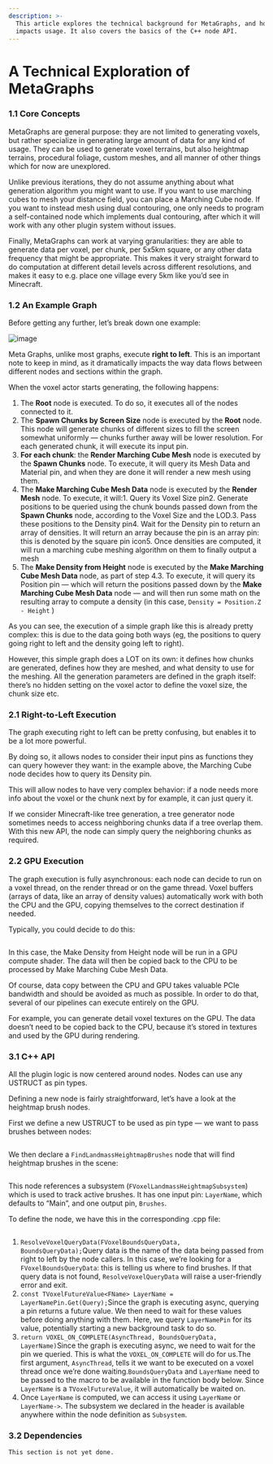 ```yaml
---
description: >-
  This article explores the technical background for MetaGraphs, and how this
  impacts usage. It also covers the basics of the C++ node API.
---
```


# A Technical Exploration of MetaGraphs

### 1.1 Core Concepts <a href="#block-eb917f190cef4fc783629eb78bf110ec" id="block-eb917f190cef4fc783629eb78bf110ec"></a>

MetaGraphs are general purpose: they are not limited to generating voxels, but rather specialize in generating large amount of data for any kind of usage. They can be used to generate voxel terrains, but also heightmap terrains, procedural foliage, custom meshes, and all manner of other things which for now are unexplored.

Unlike previous iterations, they do not assume anything about what generation algorithm you might want to use. If you want to use marching cubes to mesh your distance field, you can place a Marching Cube node. If you want to instead mesh using dual contouring, one only needs to program a self-contained node which implements dual contouring, after which it will work with any other plugin system without issues.

Finally, MetaGraphs can work at varying granularities: they are able to generate data per voxel, per chunk, per 5x5km square, or any other data frequency that might be appropriate. This makes it very straight forward to do computation at different detail levels across different resolutions, and makes it easy to e.g. place one village every 5km like you’d see in Minecraft.

### 1.2 An Example Graph <a href="#block-1c155de50f544a768ad6f125b55dbdc5" id="block-1c155de50f544a768ad6f125b55dbdc5"></a>

Before getting any further, let’s break down one example:

![image](https://docs.voxelplugin.com/\_next/image?url=https%3A%2F%2Fsuper-static-assets.s3.amazonaws.com%2F3447097e-0903-4554-a104-60a763ec7cdf%2Fimages%2F9335e2e5-c927-4394-b9f1-1eeb1fb963cb.png\&w=3840\&q=80)

Meta Graphs, unlike most graphs, execute **right to left**. This is an important note to keep in mind, as it dramatically impacts the way data flows between different nodes and sections within the graph.

When the voxel actor starts generating, the following happens:

1. The **Root** node is executed. To do so, it executes all of the nodes connected to it.
2. The **Spawn Chunks by Screen Size** node is executed by the **Root** node. This node will generate chunks of different sizes to fill the screen somewhat uniformly — chunks further away will be lower resolution. For each generated chunk, it will execute its input pin.
3. **For each chunk**: the **Render Marching Cube Mesh** node is executed by the **Spawn Chunks** node. To execute, it will query its Mesh Data and Material pin, and when they are done it will render a new mesh using them.
4. The **Make Marching Cube Mesh Data** node is executed by the **Render Mesh** node. To execute, it will:1. Query its Voxel Size pin2. Generate positions to be queried using the chunk bounds passed down from the **Spawn Chunks** node, according to the Voxel Size and the LOD.3. Pass these positions to the Density pin4. Wait for the Density pin to return an array of densities. It will return an array because the pin is an array pin: this is denoted by the square pin icon5. Once densities are computed, it will run a marching cube meshing algorithm on them to finally output a mesh
5. The **Make Density from Height** node is executed by the **Make Marching Cube Mesh Data** node, as part of step 4.3. To execute, it will query its Position pin — which will return the positions passed down by the **Make Marching Cube Mesh Data** node — and will then run some math on the resulting array to compute a density (in this case, `Density = Position.Z - Height` )

As you can see, the execution of a simple graph like this is already pretty complex: this is due to the data going both ways (eg, the positions to query going right to left and the density going left to right).

However, this simple graph does a LOT on its own: it defines how chunks are generated, defines how they are meshed, and what density to use for the meshing. All the generation parameters are defined in the graph itself: there’s no hidden setting on the voxel actor to define the voxel size, the chunk size etc.

### 2.1 Right-to-Left Execution <a href="#block-67b14488379f4ebe8187fd2602016dcb" id="block-67b14488379f4ebe8187fd2602016dcb"></a>

The graph executing right to left can be pretty confusing, but enables it to be a lot more powerful.

By doing so, it allows nodes to consider their input pins as functions they can query however they want: in the example above, the Marching Cube node decides how to query its Density pin.

This will allow nodes to have very complex behavior: if a node needs more info about the voxel or the chunk next by for example, it can just query it.

If we consider Minecraft-like tree generation, a tree generator node sometimes needs to access neighboring chunks data if a tree overlap them. With this new API, the node can simply query the neighboring chunks as required.

### 2.2 GPU Execution <a href="#block-df08673e6488498cabf0ed603eeef9d4" id="block-df08673e6488498cabf0ed603eeef9d4"></a>

The graph execution is fully asynchronous: each node can decide to run on a voxel thread, on the render thread or on the game thread. Voxel buffers (arrays of data, like an array of density values) automatically work with both the CPU and the GPU, copying themselves to the correct destination if needed.

Typically, you could decide to do this:

<figure><img src="https://docs.voxelplugin.com/_next/image?url=https%3A%2F%2Fsuper-static-assets.s3.amazonaws.com%2F3447097e-0903-4554-a104-60a763ec7cdf%2Fimages%2Fbcf0b9d0-bea1-4bf3-9cc5-2a1c44b1c30e.png&#x26;w=3840&#x26;q=80" alt=""><figcaption></figcaption></figure>

In this case, the Make Density from Height node will be run in a GPU compute shader. The data will then be copied back to the CPU to be processed by Make Marching Cube Mesh Data.

Of course, data copy between the CPU and GPU takes valuable PCIe bandwidth and should be avoided as much as possible. In order to do that, several of our pipelines can execute entirely on the GPU.

For example, you can generate detail voxel textures on the GPU. The data doesn’t need to be copied back to the CPU, because it’s stored in textures and used by the GPU during rendering.

### 3.1 C++ API <a href="#block-e153c937da1a48819d44b43c64863846" id="block-e153c937da1a48819d44b43c64863846"></a>

All the plugin logic is now centered around nodes. Nodes can use any USTRUCT as pin types.

Defining a new node is fairly straightforward, let’s have a look at the heightmap brush nodes.

First we define a new USTRUCT to be used as pin type — we want to pass brushes between nodes:

<figure><img src="https://docs.voxelplugin.com/_next/image?url=https%3A%2F%2Fsuper-static-assets.s3.amazonaws.com%2F3447097e-0903-4554-a104-60a763ec7cdf%2Fimages%2F82f833c8-17e7-4d87-b402-9d04a028bd97.png&#x26;w=1920&#x26;q=80" alt=""><figcaption></figcaption></figure>

We then declare a `FindLandmassHeightmapBrushes`  node that will find heightmap brushes in the scene:

<figure><img src="https://docs.voxelplugin.com/_next/image?url=https%3A%2F%2Fsuper-static-assets.s3.amazonaws.com%2F3447097e-0903-4554-a104-60a763ec7cdf%2Fimages%2F2931ad93-dab8-4596-ab9b-fe6d593dbfca.png&#x26;w=1920&#x26;q=80" alt=""><figcaption></figcaption></figure>

This node references a subsystem (`FVoxelLandmassHeightmapSubsystem`) which is used to track active brushes. It has one input pin: `LayerName`, which defaults to “Main”, and one output pin, `Brushes`.

To define the node, we have this in the corresponding .cpp file:

<figure><img src="https://docs.voxelplugin.com/_next/image?url=https%3A%2F%2Fsuper-static-assets.s3.amazonaws.com%2F3447097e-0903-4554-a104-60a763ec7cdf%2Fimages%2F9641cd44-2661-46fd-a902-969e43877988.png&#x26;w=3840&#x26;q=80" alt=""><figcaption></figcaption></figure>

1. `ResolveVoxelQueryData(FVoxelBoundsQueryData, BoundsQueryData);`Query data is the name of the data being passed from right to left by the node callers. In this case, we’re looking for a `FVoxelBoundsQueryData`: this is telling us where to find brushes. If that query data is not found, `ResolveVoxelQueryData` will raise a user-friendly error and exit.
2. `const TVoxelFutureValue<FName> LayerName = LayerNamePin.Get(Query);`Since the graph is executing async, querying a pin returns a future value. We then need to wait for these values before doing anything with them. Here, we query `LayerNamePin` for its value, potentially starting a new background task to do so.
3. `return VOXEL_ON_COMPLETE(AsyncThread, BoundsQueryData, LayerName)`Since the graph is executing async, we need to wait for the pin we queried. This is what the `VOXEL_ON_COMPLETE` will do for us.The first argument, `AsyncThread`, tells it we want to be executed on a voxel thread once we’re done waiting.`BoundsQueryData` and `LayerName` need to be passed to the macro to be available in the function body below. Since `LayerName` is a `TVoxelFutureValue`, it will automatically be waited on.
4. Once `LayerName` is computed, we can access it using `LayerName` or `LayerName->`. The subsystem we declared in the header is available anywhere within the node definition as `Subsystem`.

### 3.2 Dependencies <a href="#block-30cedcb6e3794fa2a557163f5b4fe0e1" id="block-30cedcb6e3794fa2a557163f5b4fe0e1"></a>

`This section is not yet done.`
